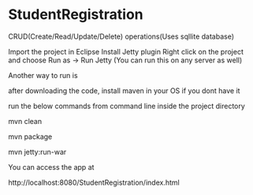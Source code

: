 # StudentRegistration
CRUD(Create/Read/Update/Delete) operations(Uses sqllite database)

Import the project in Eclipse
Install Jetty plugin
Right click on the project and choose Run as -> Run Jetty (You can run this on any server as well)

Another way to run is 

after downloading the code, install maven in your OS if you dont have it

run the below commands from command line inside the project directory

mvn clean

mvn package

mvn jetty:run-war

You can access the app at

http://localhost:8080/StudentRegistration/index.html


